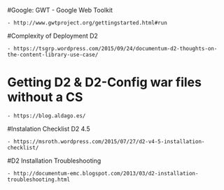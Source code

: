 #Google: GWT - Google Web Toolkit

	- http://www.gwtproject.org/gettingstarted.html#run


#Complexity of Deployment D2

	- https://tsgrp.wordpress.com/2015/09/24/documentum-d2-thoughts-on-the-content-library-use-case/


# Getting D2 & D2-Config war files without a CS

	- https://blog.aldago.es/


#Instalation Checklist D2 4.5

	- https://msroth.wordpress.com/2015/07/27/d2-v4-5-installation-checklist/


#D2 Installation Troubleshooting

	- http://documentum-emc.blogspot.com/2013/03/d2-installation-troubleshooting.html



